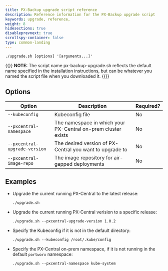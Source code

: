 ```yaml
---
title: PX-Backup upgrade script reference
description: Reference information for the PX-Backup upgrade script
keywords: upgrade, reference,
weight: 8
hidesections: true
disableprevnext: true
scrollspy-container: false
type: common-landing
---
```


<!-- I don't think this is specific to backup, is it? we should puth this in the PX-Central on-prem docs. -->

```text
./upgrade.sh [options] '[arguments...]'
```

{{<info>}}
**NOTE:**  The script name px-backup-upgrade.sh reflects the default name specified in the installation instructions, but can be whatever you named the script file when you downloaded it.
{{</info>}}

## Options

|**Option**|**Description**|**Required?**|
|----|----|----|
| `--kubeconfig ` | Kubeconfig file | No |
| `--pxcentral-namespace` | The namespace in which your PX-Central on-prem cluster exists | No |
| `--pxcentral-upgrade-version` | The desired version of PX-Central you want to upgrade to | No |
| `--pxcentral-image-repo` | The image repository for air-gapped deployments | No |

## Examples

* Upgrade the current running PX-Central to the latest release:

    ```text
    ./upgrade.sh
    ```

* Upgrade the current running PX-Central verision to a specific release:

    ```text
    ./upgrade.sh --pxcentral-upgrade-version 1.0.2
    ```

* Specify the Kubeconfig if it is not in the default directory:

    ```text
    ./upgrade.sh --kubeconfig /root/.kube/config
    ```

* Specify the PX-Central on-prem namespace, if it is not running in the default `portworx` namespace:

    ```text
    ./upgrade.sh --pxcentral-namespace kube-system
    ```
